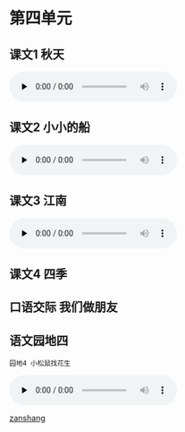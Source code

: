 # 第四单元

## 课文1 秋天

<audio class="myaudio" controls="" preload="none"><source src="//cnvod.cnr.cn/audio2017/ondemand/media/1100/201805/5AF547D8-1914-4A9C-A23D-2A190A141C1A_2018-05-1115_08_39_0.m4a"></audio>

<Ebook grade="xxyw1a" :pages="54" :paged="55" ></Ebook>


## 课文2 小小的船

<audio class="myaudio" controls="" preload="none"><source src="//cnvod.cnr.cn/audio2017/ondemand/media/1100/201805/5AF547D8-A900-4A80-A6E7-2A190A141C1A_2018-05-1115_39_12_0.m4a"></audio>

<Ebook grade="xxyw1a" :pages="56" :paged="57" ></Ebook>


## 课文3 江南

<audio class="myaudio" controls="" preload="none"><source src="//cnvod.cnr.cn/audio2017/ondemand/media/1100/201805/5AF547D8-D8F4-4685-B678-2A190A141C1A_2018-05-1115_36_13_0.m4a"></audio>

<Ebook grade="xxyw1a" :pages="58" :paged="59" ></Ebook>


## 课文4 四季

<Ebook grade="xxyw1a" :pages="60" :paged="61" ></Ebook>


## 口语交际 我们做朋友

<Ebook grade="xxyw1a" :pages="62" :paged="62" ></Ebook>


## 语文园地四

<Ebook grade="xxyw1a" :pages="63" :paged="66" ></Ebook>

`园地4 小松鼠找花生`

<audio class="myaudio" controls="" preload="none"><source src="//cnvod.cnr.cn/audio2017/ondemand/media/1100/201812/5C08DA19-4C0C-4ADE-B03D-3D1E0A141C1A_2018-12-0616_11_43_0.m4a"></audio>

[zanshang](../res/zanshang.md ':include')
